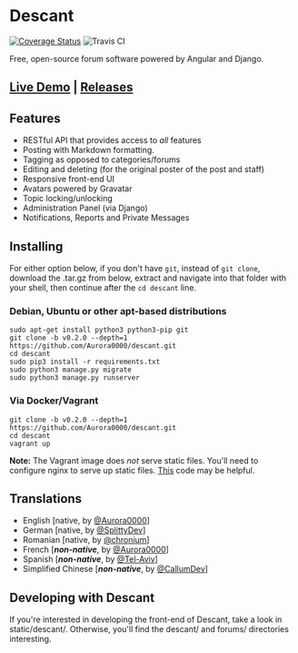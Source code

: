 # Descant
[![Coverage Status](https://coveralls.io/repos/Aurora0000/descant/badge.svg)](https://coveralls.io/r/Aurora0000/descant) ![Travis CI](https://travis-ci.org/Aurora0000/descant.svg)


Free, open-source forum software powered by Angular and Django.

## [Live Demo](http://django-descant.rhcloud.com/static/descant/#/) | [Releases](https://github.com/Aurora0000/descant/releases)

## Features
- RESTful API that provides access to *all* features
- Posting with Markdown formatting.
- Tagging as opposed to categories/forums
- Editing and deleting (for the original poster of the post and staff)
- Responsive front-end UI
- Avatars powered by Gravatar
- Topic locking/unlocking
- Administration Panel (via Django)
- Notifications, Reports and Private Messages

## Installing
For either option below, if you don't have `git`, instead of `git clone`, download the .tar.gz from below, extract and navigate into that folder with your shell, then continue after the `cd descant` line.


### Debian, Ubuntu or other apt-based distributions

    sudo apt-get install python3 python3-pip git
    git clone -b v0.2.0 --depth=1 https://github.com/Aurora0000/descant.git
    cd descant
    sudo pip3 install -r requirements.txt
    sudo python3 manage.py migrate
    sudo python3 manage.py runserver

### Via Docker/Vagrant

    git clone -b v0.2.0 --depth=1 https://github.com/Aurora0000/descant.git
    cd descant
    vagrant up

**Note:** The Vagrant image does *not* serve static files. You'll need to configure nginx to serve up static files. [This](https://gist.github.com/Aurora0000/0af65d3310e2c7d059fb) code may be helpful.

## Translations
- English [native, by [@Aurora0000](https://github.com/Aurora0000)]
- German [native, by [@SplittyDev](https://github.com/SplittyDev)]
- Romanian [native, by [@chronium](https://github.com/chronium)]
- French [***non-native***, by [@Aurora0000](https://github.com/Aurora0000)]
- Spanish [***non-native***, by [@Tel-Aviv](https://github.com/Tel-Aviv)]
- Simplified Chinese [***non-native***, by [@CallumDev](https://github.com/CallumDev)]

## Developing with Descant
If you're interested in developing the front-end of Descant, take a look in static/descant/. Otherwise, you'll find the descant/ and forums/ directories interesting.

